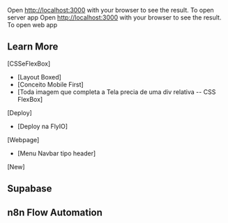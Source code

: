 Open [http://localhost:3000](http://localhost:3000) with your browser to see the result. To open server app
Open [http://localhost:3000](http://localhost:3000) with your browser to see the result. To open web app

## Learn More

[CSSeFlexBox]

-   [Layout Boxed]
-   [Conceito Mobile First]
-   [Toda imagem que completa a Tela precia de uma div relativa -- CSS FlexBox]

[Deploy]

-   [Deploy na FlyIO]

[Webpage]

-   [Menu Navbar tipo header]

[New]

## Supabase

## n8n Flow Automation
